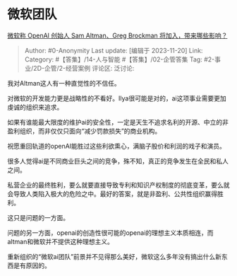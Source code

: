 # 微软团队
[微软称 OpenAI 创始人 Sam Altman、Greg Brockman 将加入，带来哪些影响？](https://www.zhihu.com/question/630962018/answer/3295878069)

> Author: #0-Anonymity
> Last update: [编辑于 2023-11-20]
> Link:
> Category:  #【答集】/14-人与智能 #【答集】/02-企管答集
> Tag: #2-事业/2D-企管/2-经营案例
> 评论区:
> 泛讨论:

我对Altman这人有一种直觉性的不信任。

对微软的开发能力更是战略性的不看好。Ilya很可能是对的，ai这项事业需要更加虔诚的组织来追求。

如果有谁能最大限度的维护ai的安全性，一定是天生不追求名利的开源、中立的非盈利组织，而非仅仅只面向“减少罚款损失”的商业机构。

祝愿重回轨道的openAI能胜过这些利欲熏心，满脑子股价和利润的戏子和演员。

很多人觉得ai是不同商业巨头之间的竞争，殊不知，真正的竞争发生在全民和私人之间。

私营企业的最终胜利，要么就要直接导致专利和知识产权制度的彻底变革，要么就会导致人类陷入极大的危险之中。最好的答案，就是非盈利、公共性组织赢得胜利。

这只是问题的一方面。

问题的另一方面，openai的创造性很可能的openai的理想主义本质相连，而altman和微软并不提供这种理想主义。

重新组织的“微软ai团队”前景并不见得那么美好，微软这么多年没有搞出什么新东西是有原因的。
